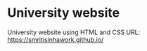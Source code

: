 # University website

University website using HTML and CSS
URL: https://smritisinhawork.github.io/
